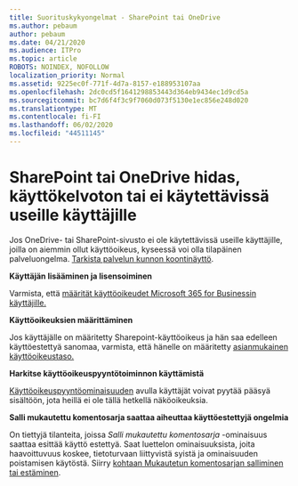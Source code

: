 ```yaml
---
title: Suorituskykyongelmat - SharePoint tai OneDrive
ms.author: pebaum
author: pebaum
ms.date: 04/21/2020
ms.audience: ITPro
ms.topic: article
ROBOTS: NOINDEX, NOFOLLOW
localization_priority: Normal
ms.assetid: 9225ec0f-771f-4d7a-8157-e188953107aa
ms.openlocfilehash: 2dc0cd5f1641298853443d364eb9434ec1d9cd5a
ms.sourcegitcommit: bc7d6f4f3c9f7060d073f5130e1ec856e248d020
ms.translationtype: MT
ms.contentlocale: fi-FI
ms.lasthandoff: 06/02/2020
ms.locfileid: "44511145"
---
```

# <a name="sharepoint-or-onedrive-slow-inaccessible-or-unavailable-for-multiple-users"></a>SharePoint tai OneDrive hidas, käyttökelvoton tai ei käytettävissä useille käyttäjille

Jos OneDrive- tai SharePoint-sivusto ei ole käytettävissä useille käyttäjille, joilla on aiemmin ollut käyttöoikeus, kyseessä voi olla tilapäinen palveluongelma. [Tarkista palvelun kunnon koontinäyttö](https://portal.office.com/adminportal/home#/servicehealth).

**Käyttäjän lisääminen ja lisensoiminen**

Varmista, että [määrität käyttöoikeudet Microsoft 365 for Businessin käyttäjille.](https://docs.microsoft.com/microsoft-365/admin/add-users/add-users)


**Käyttöoikeuksien määrittäminen**

Jos käyttäjälle on määritetty Sharepoint-käyttöoikeus ja hän saa edelleen käyttöestettyä sanomaa, varmista, että hänelle on määritetty [asianmukainen käyttöoikeustaso.](https://docs.microsoft.com/sharepoint/understanding-permission-levels)

**Harkitse käyttöoikeuspyyntötoiminnon käyttämistä**

[Käyttöoikeuspyyntöominaisuuden](https://support.office.com/article/Set-up-and-manage-access-requests-94B26E0B-2822-49D4-929A-8455698654B3) avulla käyttäjät voivat pyytää pääsyä sisältöön, jota heillä ei ole tällä hetkellä näköoikeuksia.

**Salli mukautettu komentosarja saattaa aiheuttaa käyttöestettyjä ongelmia**

On tiettyjä tilanteita, joissa *Salli mukautettu komentosarja* -ominaisuus saattaa esittää käyttö estettyä. Saat luettelon ominaisuuksista, joita haavoittuvuus koskee, tietoturvaan liittyvistä syistä ja ominaisuuden poistamisen käytöstä. Siirry [kohtaan Mukautetun komentosarjan salliminen tai estäminen](https://docs.microsoft.com/sharepoint/allow-or-prevent-custom-script).

